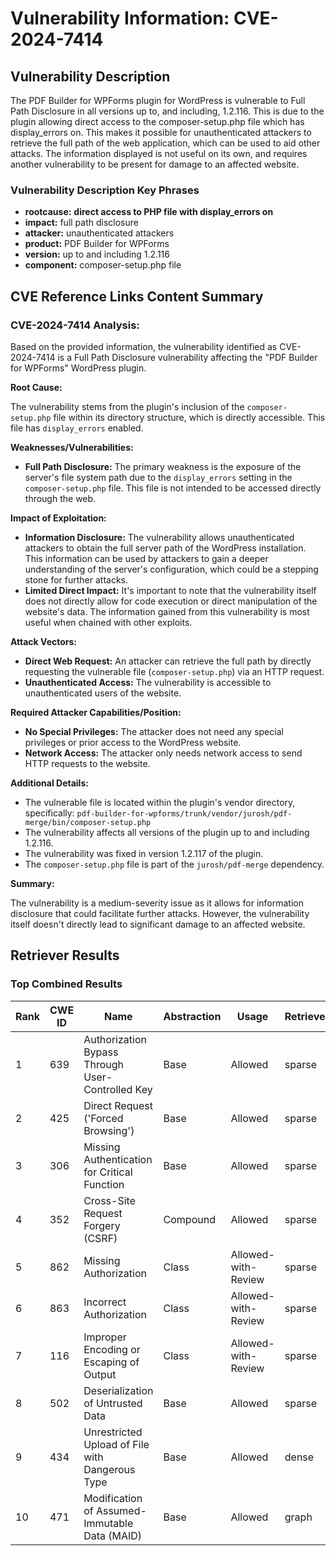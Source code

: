 # Vulnerability Information: CVE-2024-7414

## Vulnerability Description
The PDF Builder for WPForms plugin for WordPress is vulnerable to Full Path Disclosure in all versions up to, and including, 1.2.116. This is due to the plugin allowing direct access to the composer-setup.php file which has display_errors on. This makes it possible for unauthenticated attackers to retrieve the full path of the web application, which can be used to aid other attacks. The information displayed is not useful on its own, and requires another vulnerability to be present for damage to an affected website.

### Vulnerability Description Key Phrases
- **rootcause:** **direct access to PHP file with display_errors on**
- **impact:** full path disclosure
- **attacker:** unauthenticated attackers
- **product:** PDF Builder for WPForms
- **version:** up to and including 1.2.116
- **component:** composer-setup.php file

## CVE Reference Links Content Summary
### CVE-2024-7414 Analysis:

Based on the provided information, the vulnerability identified as CVE-2024-7414 is a Full Path Disclosure vulnerability affecting the "PDF Builder for WPForms" WordPress plugin.

**Root Cause:**

The vulnerability stems from the plugin's inclusion of the `composer-setup.php` file within its directory structure, which is directly accessible. This file has `display_errors` enabled.

**Weaknesses/Vulnerabilities:**

*   **Full Path Disclosure:** The primary weakness is the exposure of the server's file system path due to the `display_errors` setting in the `composer-setup.php` file. This file is not intended to be accessed directly through the web.

**Impact of Exploitation:**

*   **Information Disclosure:** The vulnerability allows unauthenticated attackers to obtain the full server path of the WordPress installation. This information can be used by attackers to gain a deeper understanding of the server's configuration, which could be a stepping stone for further attacks.
*   **Limited Direct Impact:** It's important to note that the vulnerability itself does not directly allow for code execution or direct manipulation of the website's data. The information gained from this vulnerability is most useful when chained with other exploits.

**Attack Vectors:**

*   **Direct Web Request:** An attacker can retrieve the full path by directly requesting the vulnerable file (`composer-setup.php`) via an HTTP request.
*   **Unauthenticated Access:** The vulnerability is accessible to unauthenticated users of the website.

**Required Attacker Capabilities/Position:**

*   **No Special Privileges:** The attacker does not need any special privileges or prior access to the WordPress website.
*   **Network Access:** The attacker only needs network access to send HTTP requests to the website.

**Additional Details:**

*   The vulnerable file is located within the plugin's vendor directory, specifically: `pdf-builder-for-wpforms/trunk/vendor/jurosh/pdf-merge/bin/composer-setup.php`
*   The vulnerability affects all versions of the plugin up to and including 1.2.116.
*   The vulnerability was fixed in version 1.2.117 of the plugin.
*   The `composer-setup.php` file is part of the `jurosh/pdf-merge` dependency.

**Summary:**

The vulnerability is a medium-severity issue as it allows for information disclosure that could facilitate further attacks. However, the vulnerability itself doesn't directly lead to significant damage to an affected website.

## Retriever Results

### Top Combined Results

| Rank | CWE ID | Name | Abstraction | Usage  | Retrievers | Individual Scores |
|------|--------|------|-------------|-------|------------|-------------------|
| 1 | 639 | Authorization Bypass Through User-Controlled Key | Base | Allowed | sparse | 0.614 |
| 2 | 425 | Direct Request ('Forced Browsing') | Base | Allowed | sparse | 0.604 |
| 3 | 306 | Missing Authentication for Critical Function | Base | Allowed | sparse | 0.604 |
| 4 | 352 | Cross-Site Request Forgery (CSRF) | Compound | Allowed | sparse | 0.600 |
| 5 | 862 | Missing Authorization | Class | Allowed-with-Review | sparse | 0.597 |
| 6 | 863 | Incorrect Authorization | Class | Allowed-with-Review | sparse | 0.584 |
| 7 | 116 | Improper Encoding or Escaping of Output | Class | Allowed-with-Review | sparse | 0.583 |
| 8 | 502 | Deserialization of Untrusted Data | Base | Allowed | sparse | 0.583 |
| 9 | 434 | Unrestricted Upload of File with Dangerous Type | Base | Allowed | dense | 0.503 |
| 10 | 471 | Modification of Assumed-Immutable Data (MAID) | Base | Allowed | graph | 0.002 |

